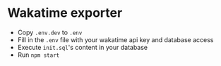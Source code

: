 # Wakatime exporter

- Copy `.env.dev` to `.env`
- Fill in the `.env` file with your wakatime api key and database access
- Execute `init.sql`'s content in your database
- Run `npm start`